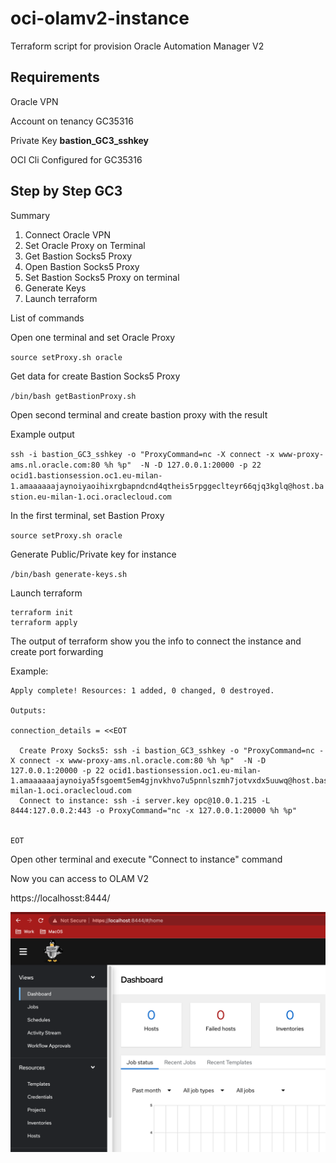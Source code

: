 # oci-olamv2-instance
Terraform script for provision Oracle Automation Manager V2

## Requirements

Oracle VPN

Account on tenancy GC35316

Private Key **bastion_GC3_sshkey**

OCI Cli Configured for GC35316

## Step by Step GC3

Summary

1. Connect Oracle VPN
2. Set Oracle Proxy on Terminal
3. Get Bastion Socks5 Proxy
4. Open Bastion Socks5 Proxy
5. Set Bastion Socks5 Proxy on terminal
6. Generate Keys
7. Launch terraform

List of commands

Open one terminal and set Oracle Proxy

`source setProxy.sh oracle`

Get data for create Bastion Socks5 Proxy

`/bin/bash getBastionProxy.sh`

Open second terminal and create bastion proxy with the result

Example output

`ssh -i bastion_GC3_sshkey -o "ProxyCommand=nc -X connect -x www-proxy-ams.nl.oracle.com:80 %h %p"  -N -D 127.0.0.1:20000 -p 22 ocid1.bastionsession.oc1.eu-milan-1.amaaaaaajaynoiyaoihixrgbapndcnd4qtheis5rpggeclteyr66qjq3kglq@host.bastion.eu-milan-1.oci.oraclecloud.com`

In the first terminal, set Bastion Proxy

`source setProxy.sh oracle`

Generate Public/Private key for instance

`/bin/bash generate-keys.sh`

Launch terraform

```
terraform init
terraform apply
```

The output of terraform show you the info to connect the instance and create port forwarding

Example:

```
Apply complete! Resources: 1 added, 0 changed, 0 destroyed.

Outputs:

connection_details = <<EOT

  Create Proxy Socks5: ssh -i bastion_GC3_sshkey -o "ProxyCommand=nc -X connect -x www-proxy-ams.nl.oracle.com:80 %h %p"  -N -D 127.0.0.1:20000 -p 22 ocid1.bastionsession.oc1.eu-milan-1.amaaaaaajaynoiya5fsgoemt5em4gjnvkhvo7u5pnnlszmh7jotvxdx5uuwq@host.bastion.eu-milan-1.oci.oraclecloud.com
  Connect to instance: ssh -i server.key opc@10.0.1.215 -L 8444:127.0.0.2:443 -o ProxyCommand="nc -x 127.0.0.1:20000 %h %p"


EOT
```

Open other terminal and execute "Connect to instance" command

Now you can access to OLAM V2

https://localhosst:8444/

![alt](images/SCR-20230601-ogjq.png)